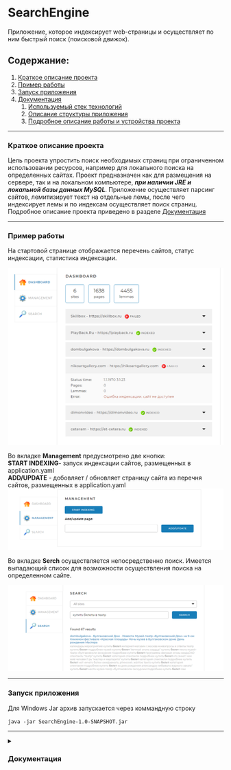 # SearchEngine
Приложение, которое индексирует web-страницы и осуществляет по ним быстрый поиск (поисковой движок). 
## Содержание:
 1. [Краткое описание проекта](#Description)
 2. [Пример работы](#Example)
 3. [Запуск приложения](#Setup)
 4. [Документация](#Documentation)
    1. [Используемый стек технологий](#Steck)
    2. [Описание структуры приложения](#Application-structure)
    3. [Подробное описание работы и устройства проекта](#Description-Package)
***
<a name="Description"></a>
### Краткое описание проекта 
Цель проекта упростить поиск необходимых страниц при ограниченном использовании ресурсов, например для локального поиска на определенных сайтах. 
Проект предназначен как для размещения на сервере, так и на локальном компьютере, ***при наличии JRE и локальной базы данных MySQL***.
Приложение осуществляет парсинг сайтов, лемитизирует текст на отдельные лемы, после чего индексирует лемы и по индексам осуществляет поиск страниц. 
Подробное описание проекта приведено в разделе [Документация](#Documentation)
***
<a name="Example"></a>
### Пример работы 
На стартовой странице отображается перечень сайтов, статус индексации, статистика индексации.

![start screen.png](/AssetsForReadMe/start%20screen.png)

Во вкладке **Management** предусмотрено две кнопки:<br>
**START INDEXING**- запуск индексации сайтов, размещенных в application.yaml<br>
**ADD/UPDATE** - добовляет / обновляет страницу сайта из перечня сайтов, размещенных в application.yaml
![Management](/AssetsForReadMe/Management.png)

Во вкладке **Serch** осуществляется непосредственно поиск. Имеется выпадающий список для возможности осуществления поиска на определенном сайте. 

![Serch](AssetsForReadMe/Search.png)
***
<a name="Setup"></a>
### Запуск приложения 
Для Windows Jar архив запускается через коммандную строку 
```
java -jar SearchEngine-1.0-SNAPSHOT.jar
```

***
<a name="Documentation"></a>
<details>
<summary>
 
### Документация
<a name="Steck"></a>
</summary>

<details>
<summary>
 
#### Используемый стек технологий
</summary>
- Java 17<br>
- Spring Boot (v2.7.1)<br>
- Spring MVC<br>
- Spring Data<br>
- Lombok<br>
- MySql<br>
- Jsoup<br>
- Maven<br>
</details>
<details>
<summary>
 
#### Описание структуры приложения
</summary>
Ниже приведена схема проекта MVC, весть frontend размещени в resources. 

````
+- searchEngine
  +- src
  |      +- main
  |      |     +- java
  |      |       +- searchengine
  |      |         +- config
  |      |         |   +- MvcConfig.java
  |      |         |   +- Site.java
  |      |         |   +- SitesList.java
  |      |         +- controllers
  |      |         |   +- ApiController.java
  |      |         |   +- DefaultController.java
  |      |         +- dto
  |      |         |   +- searchModel
  |      |         |   |   +- DtoSearchPageInfo.java
  |      |         |   |   +- ResultSearch.java
  |      |         |   +- statistics
  |      |         |   |   +- DetailedStatisticsItem.java
  |      |         |   |   +- StatisticsData.java
  |      |         |   |   +- StatisticsResponse.java
  |      |         |   |   +- TotalStatistics.java
  |      |         |   +- StatusRequest.java
  |      |         +- model
  |      |         |   +- Index.java
  |      |         |   +- IndexingStatus.java
  |      |         |   +- Lemma.java
  |      |         |   +- Page.java
  |      |         |   +- Site.java
  |      |         +- repository
  |      |         |   +- IndexRepository.java
  |      |         |   +- LemmaRepository.java
  |      |         |   +- PageRepository.java
  |      |         |   +- SiteRepository.java
  |      |         +- services
  |      |         |   +- IndexingService.java
  |      |         |   +- IndexingServiceImpl.java
  |      |         |   +- StatisticsService.java
  |      |         |   +- StatisticsServiceImpl.java
  |      |         +- utility
  |      |         |   +- ApiExceptionHandler.java
  |      |         |   +- FindMatchesSnippets.java
  |      |         |   +- LemmaСonverter.java
  |      |         |   +- HandlerInterceptorLog.java
  |      |         |   +- SiteIndexing.java
  |      |         +- Application.java
  |      |         +- CommandLineRunnerImpl.java
  |      +- resources
  |          +- static/assets
  |          |   +- css
  |          |   +- fonts/Montserrat
  |          |   +- img/icons
  |          |   +- js
  |          |   +- plg
  |          +- templates
  |          |   +- index.html
  |          +- application.yaml
  |          +- logback-spring.xml
  +- AssetsForReadMe
  +- README.md
  +- pom.xml
````
</details>


<details>
<summary>
 
#### Подробное описание работы и устройства проекта 
</summary>

В проекте содержаться пакеты config, controllers, dto, model, repository, services, utility и папка resources.<br>
Подробнее о каждом. 

##### Пакет config
Cодержит три класса MvcConfig, Site, SitesList.<br>
Класс MvcConfig является конфигурационным классом Spring Boot и содержит единственный переопределенный метод addInterceptors, который добавляет перехватчик RequestResponseLoggerInterceptor для сканирования классов в пакете controllers и записи в журнал поступающих запросов и результатов ответов (не содержание ответа).<br>
Класс Site предназначен для создания POJO объектов на основании данных, размещенных в разделе indexing-settings файла application.yaml.<br>
Класс SitesList создает список объектов Site.<br>


##### Пакет controllers
Cодержит два класса ApiController, DefaultController<br>
Класс ApiController является @RestController, возвращает данные в формате JSON. Содержит методы обрабатывающие get запросы на получение статистики (метод statistics), запуска индексации (метод startIndexing), остановки индексации (метод stopIndexing), поиска (метод search), а также post запрос на добавление/обновление страницы (метод indexPage)<dr>
Класс DefaultController является @Controller, возвращает HTML страницу index (стартовая страница).<br>

##### Пакет dto
Содержит dto (Data Transfer Objects) модели searchModel, statistics, StatusRequest. Модель DTO является шаблоном проектирования и предназначена для десереализации данных из базы данных в объект, передаваемый в @Controller для последующей передачи пользователю.<br>

##### Пакет model
Содержит POJO классы (за исключением ENUM класса IndexingStatus), аннотированные @Entity, тем самым обозначающие JPA (Java Persistence API) о создании и сохранении объектов в базе данных. Приведенные в проекте POJO классы имеют двунаправленные связи @OneToMany и @ManyToOne, связь @ManyToMany реализована через класс Index. Для более быстрого поиска классы Page и Lemma имеют индексацию по полям path и lemma, соответственно. 

##### Пакет repository
Содержит интерфейсы для взаимодействия с базой данных (формирования запросов к базе данных). Интерфейсы наследованы от JpaRepository, что позволяет использовать запросы из "коробки". Так же интерфейсы содержат кастомные JPQL (Java Persistence query language) запросы, помеченные аннотацией @Query. Отдельные запросы, вносящие изменения в базу данных, помечены аннотацией @Transactional для обеспечения атомарности выполнения запроса и аннотацией @Modifying(clearAutomatically = true), указывающей на модифицированный запрос с автоматической очисткой базового контекста сохранения после записи в базу данных.   

##### Пакет services
Содержит два интерфейса IndexingService и StatisticsService, а также два класса их реализации IndexingServiceImpl и StatisticsServiceImpl. Классы, имплементирующие соответствующий интерфейс, содержат основную бизнес-логику.<br> 
Класс IndexingServiceImpl имплементирован от интерфейса IndexingService. Данный класс реализует логику старта, остановки, обновления/добавления страницы или сайта индексации, также в данном классе реализована логика поиска и формирования итогового DTO объекта, возвращаемого в класс @RestController.

##### Пакет utility
Содержит пять классов ApiExceptionHandler,FindMatchesSnippets, LemmaСonverter, HandlerInterceptorLog, SiteIndexing.<br> 
Класс ApiExceptionHandler отлавливает Exceptions. Отдельно выделены Exceptions, содержащие HTTP статусы 404, 400, 405. Также данный класс обрабатывает все остальные исключения, возвращая HTTP статус 500. Подробное описание исключения, его StackTrace записывается в файл log.txt и выводится в консоль.<br> 
Класс FindMatchesSnippets имплементирован интерфейсом Callable для возможности создания сниппетов в многопоточной среде. Единственный метод call возвращает сниппеты для DTO объектов.<br> 
Класс LemmaСonverter имеет единственный мотод convertTextToLemmas, предназначенный для конвертации текста в леммы. Метод convertTextToLemmas возвращает список лемм, найденных в передаваемом методу тексте.<br> 
Класс HandlerInterceptorLog является классом перехватчиком на уровне @RestController. Данный класс имплементирован от интерфейса HandlerInterceptor и содержит переопределенные методы реализации preHandle(перехват на уровне поступления запроса), postHandle(перехват на уровне сформированного ответа Resonse), afterCompletion (перехват на уровне после отдачи ответа). Основная реализация методов заключается в логировании поступающих запросов, времени их отработки и возвращаемых ответов. <br> 
Класс SiteIndexing унаследован от RecursiveTask. Является реализаций ForkJoinPool. Данный класс представляет основную логику парсинга сайтов/страниц и запись получаемой информации в базу данных MySql. <br>

##### Директория resources
Папка resources содержит реализацию frontend (static/assets  и templates), а также файлы application.yaml и logback-spring.xml. <br> 
Файл application.yaml содержит:
- порт подключения;
- основные настройки подключения к базе данных MySql;
- настройки HTTP клиента;
- настройки выброса исключение, если страница не найдена (HTTP статус 404);
- настройки отключения показа статического контента(необходимо для реализации выброса исключения при HTTP статусе 404);
- настройки Jpa(указан диалект MySQLDialect, поведение Hibernate по умолчанию update (обновление базы данных), отображение запросов в консоли true);
- раздел indexing-settings содержит исходный перечень сайтов для индексации.<br>
Файл logback-spring.xml содержит настойки логирования. Логирование осуществляется как путем записи в файл, так и выводом в консоль. Уровень логирования выставлен на info.

##### Логирование
Логирование реализовано библиотекой Slf4j путем добавления аннотаций Lombok @Slf4j. 

##### Файл pom.xml
Является файлом для сборки Maven, содержит библиотеки зависимостей. 

</details>

</details>
